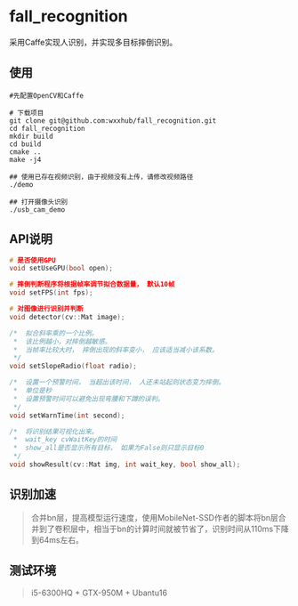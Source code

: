 # fall_recognition  
采用Caffe实现人识别，并实现多目标摔倒识别。

## 使用
```shell
#先配置OpenCV和Caffe

# 下载项目
git clone git@github.com:wxxhub/fall_recognition.git
cd fall_recognition
mkdir build
cd build
cmake ..
make -j4

## 使用已存在视频识别，由于视频没有上传，请修改视频路径
./demo

## 打开摄像头识别
./usb_cam_demo
```

## API说明
```cpp
# 是否使用GPU
void setUseGPU(bool open);

# 摔倒判断程序将根据帧率调节拟合数据量， 默认10帧
void setFPS(int fps);

# 对图像进行识别并判断
void detector(cv::Mat image);

/*  拟合斜率乘的一个比例。
 *  该比例越小，对摔倒越敏感。
 *  当帧率比较大时， 摔倒出现的斜率变小， 应该适当减小该系数。
 */
void setSlopeRadio(float radio);

/*  设置一个预警时间， 当超出该时间， 人还未站起则状态变为摔倒。
 *  单位是秒
 *  设置预警时间可以避免出现弯腰和下蹲的误判。
 */
void setWarnTime(int second);

/*  将识别结果可视化出来。
 *  wait_key cvWaitKey的时间
 *  show_all是否显示所有目标， 如果为False则只显示目标0
 */
void showResult(cv::Mat img, int wait_key, bool show_all);
```

## 识别加速
> 合并bn层，提高模型运行速度，使用MobileNet-SSD作者的脚本将bn层合并到了卷积层中，相当于bn的计算时间就被节省了，识别时间从110ms下降到64ms左右。

## 测试环境
> i5-6300HQ + GTX-950M + Ubantu16 
